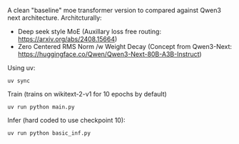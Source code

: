A clean "baseline" moe transformer version to compared against Qwen3 next architecture. Architcturally:

- Deep seek style MoE (Auxillary loss free routing: https://arxiv.org/abs/2408.15664)
- Zero Centered RMS Norm /w Weight Decay (Concept from Qwen3-Next: https://huggingface.co/Qwen/Qwen3-Next-80B-A3B-Instruct)

Using uv:
```
uv sync
```

Train (trains on wikitext-2-v1 for 10 epochs by default) 
```
uv run python main.py
```

Infer (hard coded to use checkpoint 10):
```
uv run python basic_inf.py
```



